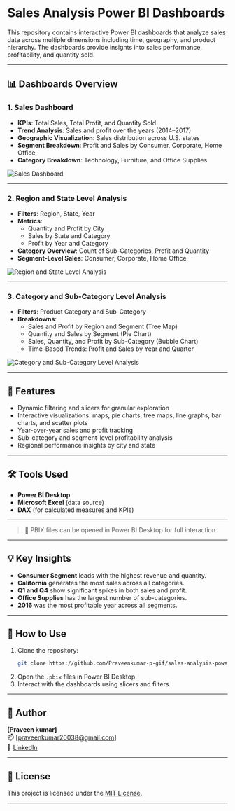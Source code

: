 # Sales Analysis Power BI Dashboards

This repository contains interactive Power BI dashboards that analyze sales data across multiple dimensions including time, geography, and product hierarchy. The dashboards provide insights into sales performance, profitability, and quantity sold.

---

## 📊 Dashboards Overview

### 1. Sales Dashboard

- **KPIs**: Total Sales, Total Profit, and Quantity Sold
- **Trend Analysis**: Sales and profit over the years (2014–2017)
- **Geographic Visualization**: Sales distribution across U.S. states
- **Segment Breakdown**: Profit and Sales by Consumer, Corporate, Home Office
- **Category Breakdown**: Technology, Furniture, and Office Supplies

![Sales Dashboard](./Sales%20dashboard.png)

---

### 2. Region and State Level Analysis

- **Filters**: Region, State, Year
- **Metrics**:
  - Quantity and Profit by City
  - Sales by State and Category
  - Profit by Year and Category
- **Category Overview**: Count of Sub-Categories, Profit and Quantity
- **Segment-Level Sales**: Consumer, Corporate, Home Office

![Region and State Level Analysis](./Region%20and%20State.png)

---

### 3. Category and Sub-Category Level Analysis

- **Filters**: Product Category and Sub-Category
- **Breakdowns**:
  - Sales and Profit by Region and Segment (Tree Map)
  - Quantity and Sales by Segment (Pie Chart)
  - Sales, Quantity, and Profit by Sub-Category (Bubble Chart)
  - Time-Based Trends: Profit and Sales by Year and Quarter

![Category and Sub-Category Level Analysis](./Category%20and%20Sub%20-%20Category.png)

---

## 🚀 Features

- Dynamic filtering and slicers for granular exploration
- Interactive visualizations: maps, pie charts, tree maps, line graphs, bar charts, and scatter plots
- Year-over-year sales and profit tracking
- Sub-category and segment-level profitability analysis
- Regional performance insights by city and state

---

## 🛠️ Tools Used

- **Power BI Desktop**
- **Microsoft Excel** (data source)
- **DAX** (for calculated measures and KPIs)

---

> 📎 PBIX files can be opened in Power BI Desktop for full interaction.

---

## 💡 Key Insights

- **Consumer Segment** leads with the highest revenue and quantity.
- **California** generates the most sales across all categories.
- **Q1 and Q4** show significant spikes in both sales and profit.
- **Office Supplies** has the largest number of sub-categories.
- **2016** was the most profitable year across all segments.

---

## 📎 How to Use

1. Clone the repository:
    ```bash
    git clone https://github.com/Praveenkumar-p-gif/sales-analysis-powerbi.git
    ```
2. Open the `.pbix` files in Power BI Desktop.
3. Interact with the dashboards using slicers and filters.

---

## 👤 Author

**[Praveen kumar]**  
📫 [praveenkumar20038@gmail.com]  
🔗 [LinkedIn](https://linkedin.com/in/itzpraveen)

---

## 📜 License

This project is licensed under the [MIT License](LICENSE).

---



